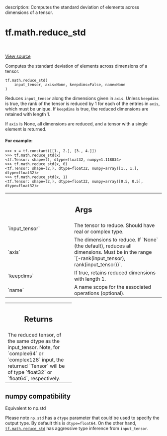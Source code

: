 description: Computes the standard deviation of elements across dimensions of a tensor.

<div itemscope itemtype="http://developers.google.com/ReferenceObject">
<meta itemprop="name" content="tf.math.reduce_std" />
<meta itemprop="path" content="Stable" />
</div>

# tf.math.reduce_std

<!-- Insert buttons and diff -->

<table class="tfo-notebook-buttons tfo-api nocontent" align="left">

</table>

<a target="_blank" class="external" href="/code/stable/tensorflow/python/ops/math_ops.py">View source</a>



Computes the standard deviation of elements across dimensions of a tensor.


<pre class="devsite-click-to-copy prettyprint lang-py tfo-signature-link">
<code>tf.math.reduce_std(
    input_tensor, axis=None, keepdims=False, name=None
)
</code></pre>



<!-- Placeholder for "Used in" -->

Reduces `input_tensor` along the dimensions given in `axis`.
Unless `keepdims` is true, the rank of the tensor is reduced by 1 for each
of the entries in `axis`, which must be unique. If `keepdims` is true, the
reduced dimensions are retained with length 1.

If `axis` is None, all dimensions are reduced, and a
tensor with a single element is returned.

#### For example:



```
>>> x = tf.constant([[1., 2.], [3., 4.]])
>>> tf.math.reduce_std(x)
<tf.Tensor: shape=(), dtype=float32, numpy=1.118034>
>>> tf.math.reduce_std(x, 0)
<tf.Tensor: shape=(2,), dtype=float32, numpy=array([1., 1.], dtype=float32)>
>>> tf.math.reduce_std(x, 1)
<tf.Tensor: shape=(2,), dtype=float32, numpy=array([0.5, 0.5], dtype=float32)>
```

<!-- Tabular view -->
 <table class="responsive fixed orange">
<colgroup><col width="214px"><col></colgroup>
<tr><th colspan="2"><h2 class="add-link">Args</h2></th></tr>

<tr>
<td>
`input_tensor`<a id="input_tensor"></a>
</td>
<td>
The tensor to reduce. Should have real or complex type.
</td>
</tr><tr>
<td>
`axis`<a id="axis"></a>
</td>
<td>
The dimensions to reduce. If `None` (the default), reduces all
dimensions. Must be in the range `[-rank(input_tensor),
rank(input_tensor))`.
</td>
</tr><tr>
<td>
`keepdims`<a id="keepdims"></a>
</td>
<td>
If true, retains reduced dimensions with length 1.
</td>
</tr><tr>
<td>
`name`<a id="name"></a>
</td>
<td>
A name scope for the associated operations (optional).
</td>
</tr>
</table>



<!-- Tabular view -->
 <table class="responsive fixed orange">
<colgroup><col width="214px"><col></colgroup>
<tr><th colspan="2"><h2 class="add-link">Returns</h2></th></tr>
<tr class="alt">
<td colspan="2">
The reduced tensor, of the same dtype as the input_tensor. Note,  for
`complex64` or `complex128` input, the returned `Tensor` will be of type
`float32` or `float64`, respectively.
</td>
</tr>

</table>




 <section><devsite-expandable expanded>
 <h2 class="showalways">numpy compatibility</h2>

Equivalent to np.std

Please note `np.std` has a `dtype` parameter that could be used to specify the
output type. By default this is `dtype=float64`. On the other hand,
<a href="../../tf/math/reduce_std.md"><code>tf.math.reduce_std</code></a> has aggressive type inference from `input_tensor`.

 </devsite-expandable></section>

